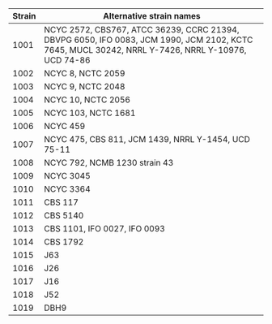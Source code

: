 | Strain | Alternative strain names                                                                                                                          |
|--------|---------------------------------------------------------------------------------------------------------------------------------------------------|
| 1001   | NCYC 2572, CBS767, ATCC 36239, CCRC 21394, DBVPG 6050, IFO 0083, JCM 1990, JCM 2102, KCTC 7645, MUCL 30242, NRRL Y-7426, NRRL Y-10976, UCD 74-86  | 
| 1002   | NCYC 8, NCTC 2059                                                                                                                                 | 
| 1003   | NCYC 9, NCTC 2048                                                                                                                                 |
| 1004   | NCYC 10, NCTC 2056                                                                                                                                |
| 1005   | NCYC 103, NCTC 1681                                                                                                                               |
| 1006   | NCYC 459                                                                                                                                          |
| 1007   | NCYC 475, CBS 811, JCM 1439, NRRL Y-1454, UCD 75-11                                                                                               |
| 1008   | NCYC 792, NCMB 1230 strain 43                                                                                                                     |
| 1009   | NCYC 3045                                                                                                                                         |
| 1010   | NCYC 3364                                                                                                                                         |
| 1011   | CBS 117                                                                                                                                           |
| 1012	 | CBS 5140                                                                                                                                          | 
| 1013	 | CBS 1101, IFO 0027, IFO 0093                                                                                                                      |
| 1014	 | CBS 1792                                                                                                                                          |
| 1015	 | J63                                                                                                                                               |
| 1016	 | J26                                                                                                                                               |
| 1017	 | J16                                                                                                                                               |
| 1018	 | J52                                                                                                                                               |
| 1019	 | DBH9                                                                                                                                              |
